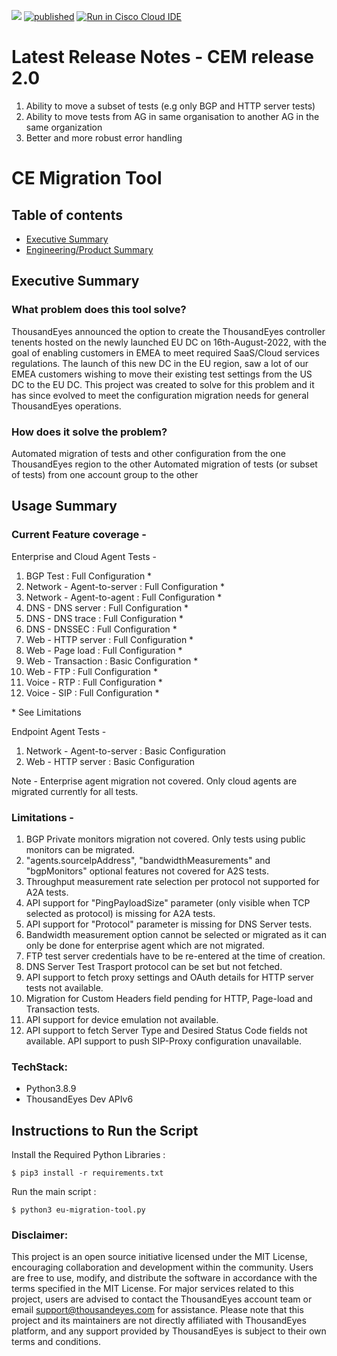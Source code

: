 ![](https://visitor-badge.glitch.me/badge?page_id=adchella-te.eu-migration-tool) 
[![published](https://static.production.devnetcloud.com/codeexchange/assets/images/devnet-published.svg)](https://developer.cisco.com/codeexchange/github/repo/adchella-te/EU-migration-tool)
[![Run in Cisco Cloud IDE](https://static.production.devnetcloud.com/codeexchange/assets/images/devnet-runable-icon.svg)](https://developer.cisco.com/codeexchange/devenv/adchella-te/EU-migration-tool/)

# Latest Release Notes - CEM release 2.0
1. Ability to move a subset of tests (e.g only BGP and HTTP server tests)
2. Ability to move tests from AG in same organisation to another AG in the same organization
3. Better and more robust error handling

# CE Migration Tool
## Table of contents
* [Executive Summary](#executive-summary)
* [Engineering/Product Summary](#usage-summary)

## Executive Summary
### What problem does this tool solve?
ThousandEyes announced the option to create the ThousandEyes controller tenents hosted on the newly launched EU DC on 16th-August-2022, with the goal of enabling customers in EMEA to meet required SaaS/Cloud services regulations. The launch of this new DC in the EU region, saw a lot of our EMEA customers wishing to move their existing test settings from the US DC to the EU DC. This project was created to solve for this problem and it has since evolved to meet the configuration migration needs for general ThousandEyes operations. 

### How does it solve the problem?
Automated migration of tests and other configuration from the one ThousandEyes region to the other
Automated migration of tests (or subset of tests) from one account group to the other 

## Usage Summary
### Current Feature coverage -
Enterprise and Cloud Agent Tests -
1. BGP Test : Full Configuration *
2. Network - Agent-to-server : Full Configuration *
3. Network - Agent-to-agent : Full Configuration *
4. DNS - DNS server : Full Configuration *
5. DNS - DNS trace : Full Configuration *
6. DNS - DNSSEC : Full Configuration *
7. Web - HTTP server : Full Configuration *
8. Web - Page load : Full Configuration *
9. Web - Transaction : Basic Configuration *
10. Web - FTP : Full Configuration *
11. Voice - RTP : Full Configuration *
12. Voice - SIP : Full Configuration *

\* See Limitations

Endpoint Agent Tests -
1. Network - Agent-to-server : Basic Configuration
2. Web - HTTP server : Basic Configuration

Note - Enterprise agent migration not covered. Only cloud agents are migrated currently for all tests. 

### Limitations - 
1. BGP Private monitors migration not covered. Only tests using public monitors can be migrated.
2. "agents.sourceIpAddress", "bandwidthMeasurements" and "bgpMonitors" optional features not covered for A2S tests.
3. Throughput measurement rate selection per protocol not supported for A2A tests.
4. API support for "PingPayloadSize" parameter (only visible when TCP selected as protocol) is missing for A2A tests.
5. API support for "Protocol" parameter is missing for DNS Server tests.
6. Bandwidth measurement option cannot be selected or migrated as it can only be done for enterprise agent which are not migrated.
7. FTP test server credentials have to be re-entered at the time of creation.
8. DNS Server Test Trasport protocol can be set but not fetched.
9. API support to fetch proxy settings and OAuth details for HTTP server tests not available.
10. Migration for Custom Headers field pending for HTTP, Page-load and Transaction tests.
11. API support for device emulation not available.
12. API support to fetch Server Type and Desired Status Code fields not available. API support to push SIP-Proxy configuration unavailable.

### TechStack:
* Python3.8.9
* ThousandEyes Dev APIv6	

## Instructions to Run the Script

Install the Required Python Libraries :

    $ pip3 install -r requirements.txt

Run the main script :
    
    $ python3 eu-migration-tool.py

### Disclaimer:
This project is an open source initiative licensed under the MIT License, encouraging collaboration and development within the community. Users are free to use, modify, and distribute the software in accordance with the terms specified in the MIT License. For major services related to this project, users are advised to contact the ThousandEyes account team or email support@thousandeyes.com for assistance. Please note that this project and its maintainers are not directly affiliated with ThousandEyes platform, and any support provided by ThousandEyes is subject to their own terms and conditions.
